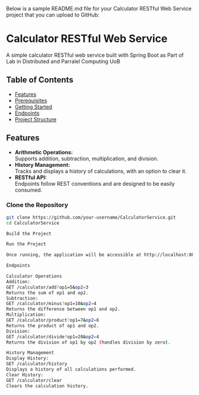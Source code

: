 Below is a sample README.md file for your Calculator RESTful Web Service project that you can upload to GitHub:

# Calculator RESTful Web Service

A simple calculator RESTful web service built with Spring Boot as Part of Lab in Distributed and Parralel Computing UoB

## Table of Contents
- [Features](#features)
- [Prerequisites](#prerequisites)
- [Getting Started](#getting-started)
- [Endpoints](#endpoints)
- [Project Structure](#project-structure)

## Features
- **Arithmetic Operations:**  
  Supports addition, subtraction, multiplication, and division.
- **History Management:**  
  Tracks and displays a history of calculations, with an option to clear it.
- **RESTful API:**  
  Endpoints follow REST conventions and are designed to be easily consumed.

### Clone the Repository
```bash
git clone https://github.com/your-username/CalculatorService.git
cd CalculatorService

Build the Project

Run the Project

Once running, the application will be accessible at http://localhost:8080.

Endpoints

Calculator Operations
Addition:
GET /calculator/add?op1=5&op2=3
Returns the sum of op1 and op2.
Subtraction:
GET /calculator/minus?op1=10&op2=4
Returns the difference between op1 and op2.
Multiplication:
GET /calculator/product?op1=7&op2=6
Returns the product of op1 and op2.
Division:
GET /calculator/divide?op1=20&op2=4
Returns the division of op1 by op2 (handles division by zero).

History Management
Display History:
GET /calculator/history
Displays a history of all calculations performed.
Clear History:
GET /calculator/clear
Clears the calculation history.

